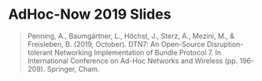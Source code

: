 # AdHoc-Now 2019 Slides

> Penning, A., Baumgärtner, L., Höchst, J., Sterz, A., Mezini, M., & Freisleben, B. (2019, October). DTN7: An Open-Source  Disruption-tolerant Networking Implementation of Bundle Protocol 7. In International Conference on Ad-Hoc Networks and Wireless (pp. 196-209). Springer, Cham.
